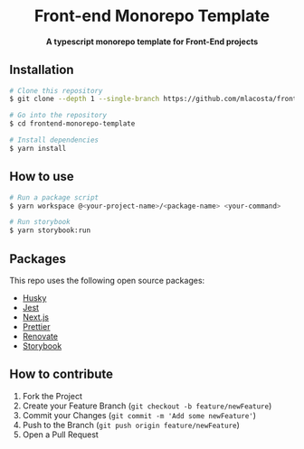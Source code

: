 <h1 align="center">
  <br>
  Front-end Monorepo Template
  <br>
</h1>

<h4 align="center">A typescript monorepo template for Front-End projects</h4>

## Installation

```bash
# Clone this repository
$ git clone --depth 1 --single-branch https://github.com/mlacosta/frontend-monorepo-template your-project-name

# Go into the repository
$ cd frontend-monorepo-template

# Install dependencies
$ yarn install
```

## How to use

```bash
# Run a package script
$ yarn workspace @<your-project-name>/<package-name> <your-command>

# Run storybook
$ yarn storybook:run
```

## Packages

This repo uses the following open source packages:

- [Husky](typicode.github.io/husky)
- [Jest](https://jestjs.io/)
- [Next.js](https://nextjs.org)
- [Prettier](https://www.npmjs.com/package/prettier)
- [Renovate](https://github.com/renovatebot)
- [Storybook](https://storybook.js.org/)

## How to contribute

1. Fork the Project
2. Create your Feature Branch (`git checkout -b feature/newFeature`)
3. Commit your Changes (`git commit -m 'Add some newFeature'`)
4. Push to the Branch (`git push origin feature/newFeature`)
5. Open a Pull Request
